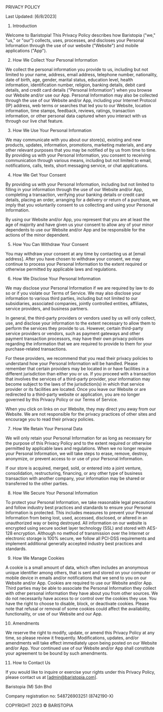 PRIVACY POLICY

Last Updated: [6/8/2023]

1. Introduction

Welcome to Baristopia! This Privacy Policy describes how Baristopia ("we," "us," or "our") collects, uses, processes, and discloses your Personal Information through the use of our website ("Website") and mobile applications ("App").

2. How We Collect Your Personal Information

We collect the personal information you provide to us, including but not limited to your name, address, email address, telephone number, nationality, date of birth, age, gender, marital status, education level, health information, identification number, religion, banking details, debit card details, and credit card details ("Personal Information") when you browse our Website and/or use our App. Personal Information may also be collected through the use of our Website and/or App, including your Internet Protocol (IP) address, web terms or searches that led you to our Website, location information, time stamps, feedback, reviews, ratings, transaction information, or other personal data captured when you interact with us through our live chat feature.

3. How We Use Your Personal Information

We may communicate with you about our store(s), existing and new products, updates, information, promotions, marketing materials, and any other relevant purposes that you may be notified of by us from time to time. By providing us with your Personal Information, you consent to receiving communication through various means, including but not limited to email, notifications, calls, texts, short messaging service, or chat applications.

4. How We Get Your Consent

By providing us with your Personal Information, including but not limited to filling in your information through the use of our Website and/or App, completing a transaction, verifying your banking details or credit card details, placing an order, arranging for a delivery or return of a purchase, we imply that you voluntarily consent to us collecting and using your Personal Information.

By using our Website and/or App, you represent that you are at least the age of majority and have given us your consent to allow any of your minor dependents to use our Website and/or App and be responsible for the actions of the minor dependent.

5. How You Can Withdraw Your Consent

You may withdraw your consent at any time by contacting us at [email address]. After you have chosen to withdraw your consent, we may continue to process your Personal Information to the extent required or otherwise permitted by applicable laws and regulations.

6. How We Disclose Your Personal Information

We may disclose your Personal Information if we are required by law to do so or if you violate our Terms of Service. We may also disclose your information to various third parties, including but not limited to our subsidiaries, associated companies, jointly controlled entities, affiliates, service providers, and business partners.

In general, the third-party providers or vendors used by us will only collect, use, and disclose your information to the extent necessary to allow them to perform the services they provide to us. However, certain third-party service providers or vendors, such as payment gateways and other payment transaction processors, may have their own privacy policies regarding the information that we are required to provide to them for your purchase-related transactions.

For these providers, we recommend that you read their privacy policies to understand how your Personal Information will be handled. Please remember that certain providers may be located in or have facilities in a different jurisdiction than either you or us. If you proceed with a transaction that involves the services of a third-party provider, your information may become subject to the laws of the jurisdiction(s) in which that service provider or its facilities are located. Once you leave our Website or are redirected to a third-party website or application, you are no longer governed by this Privacy Policy or our Terms of Service.

When you click on links on our Website, they may direct you away from our Website. We are not responsible for the privacy practices of other sites and encourage you to read their privacy policies.

7. How We Retain Your Personal Data

We will only retain your Personal Information for as long as necessary for the purpose of this Privacy Policy and to the extent required or otherwise permitted by applicable laws and regulations. When we no longer require your Personal Information, we will take steps to erase, remove, destroy, anonymize, or prevent access to or use of your Personal Information.

If our store is acquired, merged, sold, or entered into a joint venture, consolidation, restructuring, financing, or any other type of business transaction with another company, your information may be shared or transferred to the other parties.

8. How We Secure Your Personal Information

To protect your Personal Information, we take reasonable legal precautions and follow industry best practices and standards to ensure your Personal Information is protected. This includes measures to prevent your Personal Information from being lost, used, accessed, disclosed, or altered in an unauthorized way or being destroyed. All information on our website is encrypted using secure socket layer technology (SSL) and stored with AES-128 encryption. Although no method of transmission over the Internet or electronic storage is 100% secure, we follow all PCI-DSS requirements and implement additional generally accepted industry best practices and standards.

9. How We Manage Cookies

A cookie is a small amount of data, which often includes an anonymous unique identifier among others, that is sent and stored on your computer or mobile device in emails and/or notifications that we send to you on our Website and/or App. Cookies are required to use our Website and/or App. Third parties may be able to associate the Personal Information they collect with other personal information they have about you from other sources. We do not necessarily have access to or control over the cookies they use. You have the right to choose to disable, block, or deactivate cookies. Please note that refusal or removal of some cookies could affect the availability, functionality, or use of our Website and our App.

10. Amendments

We reserve the right to modify, update, or amend this Privacy Policy at any time, so please review it frequently. Modifications, updates, and/or amendments will take effect immediately upon being posted on our Website and/or App. Your continued use of our Website and/or App shall constitute your agreement to be bound by such amendments.

11. How to Contact Us

If you would like to inquire or exercise your rights under this Privacy Policy, please contact us at [admin@baristopia.com].


Baristopia (M) Sdn Bhd

Company registration no: 548726903251 (8742190-X)
                         
COPYRIGHT 2023 © BARISTOPIA


